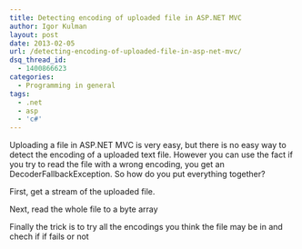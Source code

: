 ```yaml
---
title: Detecting encoding of uploaded file in ASP.NET MVC
author: Igor Kulman
layout: post
date: 2013-02-05
url: /detecting-encoding-of-uploaded-file-in-asp-net-mvc/
dsq_thread_id:
  - 1400866623
categories:
  - Programming in general
tags:
  - .net
  - asp
  - 'c#'
---
```

Uploading a file in ASP.NET MVC is very easy, but there is no easy way to detect the encoding of a uploaded text file. However you can use the fact if you try to read the file with a wrong encoding, you get an DecoderFallbackException. So how do you put everything together?

First, get a stream of the uploaded file.

Next, read the whole file to a byte array

Finally the trick is to try all the encodings you think the file may be in and chech if if fails or not